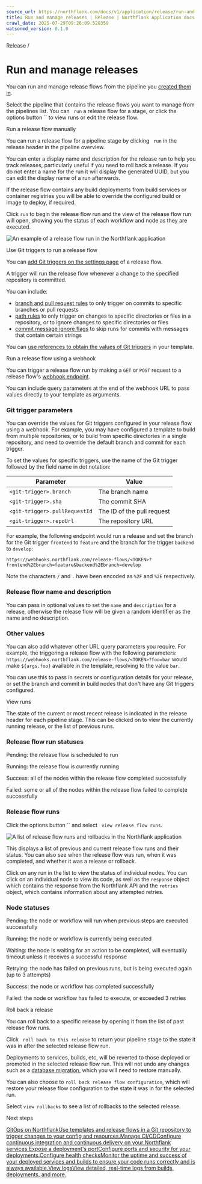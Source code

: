 ```yaml
---
source_url: https://northflank.com/docs/v1/application/release/run-and-manage-releases
title: Run and manage releases | Release | Northflank Application docs
crawl_date: 2025-07-29T09:26:09.528359
watsonmd_version: 0.1.0
---
```


Release / 

# Run and manage releases

You can run and manage release flows from the pipeline you [created them in](create-a-pipeline-and-release-flow).

Select the pipeline that contains the release flows you want to manage from the pipelines list. You can ` run` a release flow for a stage, or click the options button `` to view runs or edit the release flow.

Run a release flow manually

You can run a release flow for a pipeline stage by clicking ` run` in the release header in the pipeline overview.

You can enter a display name and description for the release run to help you track releases, particularly useful if you need to roll back a release. If you do not enter a name for the run it will display the generated UUID, but you can edit the display name of a run afterwards.

If the release flow contains any build deployments from build services or container registries you will be able to override the configured build or image to deploy, if required.

Click `run` to begin the release flow run and the view of the release flow run will open, showing you the status of each workflow and node as they are executed.

![An example of a release flow run in the Northflank application](https://assets.northflank.com/documentation/v1/application/release/run-and-manage-releases/release-run.png)

Use Git triggers to run a release flow

You can [add Git triggers on the settings page](create-a-pipeline-and-release-flow#automatically-run-a-release-flow) of a release flow.

A trigger will run the release flow whenever a change to the specified repository is committed.

You can include:

  * [branch and pull request rules](../build/build-code-from-a-git-repository#build-specific-branches-or-pull-requests) to only trigger on commits to specific branches or pull requests
  * [path rules](../build/build-code-from-a-git-repository#trigger-a-build-on-changes-to-specific-files-or-directories) to only trigger on changes to specific directories or files in a repository, or to ignore changes to specific directories or files
  * [commit message ignore flags](../build/build-code-from-a-git-repository#skip-ci-with-commit-messages) to skip runs for commits with messages that contain certain strings



You can [use references to obtain the values of Git triggers](configure-a-release-flow#use-git-triggers-in-a-release-flow) in your template.

Run a release flow using a webhook

You can trigger a release flow run by making a `GET` or `POST` request to a release flow's [webhook endpoint](configure-a-release-flow#enable-webhook-for-a-release-flow).

You can include query parameters at the end of the webhook URL to pass values directly to your template as arguments.

### Git trigger parameters

You can override the values for Git triggers configured in your release flow using a webhook. For example, you may have configured a template to build from multiple repositories, or to build from specific directories in a single repository, and need to override the default branch and commit for each trigger.

To set the values for specific triggers, use the name of the Git trigger followed by the field name in dot notation:

Parameter| Value  
---|---  
`<git-trigger>.branch`| The branch name  
`<git-trigger>.sha`| The commit SHA  
`<git-trigger>.pullRequestId`| The ID of the pull request  
`<git-trigger>.repoUrl`| The repository URL  
  
For example, the following endpoint would run a release and set the branch for the Git trigger `frontend` to `feature` and the branch for the trigger `backend` to `develop`:

`https://webhooks.northflank.com/release-flows/<TOKEN>?frontend%2Ebranch=feature&backend%2Ebranch=develop`

Note the characters `/` and `.` have been encoded as `%2F` and `%2E` respectively.

### Release flow name and description

You can pass in optional values to set the `name` and `description` for a release, otherwise the release flow will be given a random identifier as the name and no description.

### Other values

You can also add whatever other URL query parameters you require. For example, the triggering a release flow with the following parameters: `https://webhooks.northflank.com/release-flows/<TOKEN>?foo=bar` would make `${args.foo}` available in the template, resolving to the value `bar`.

You can use this to pass in secrets or configuration details for your release, or set the branch and commit in build nodes that don't have any Git triggers configured.

View runs

The state of the current or most recent release is indicated in the release header for each pipeline stage. This can be clicked on to view the currently running release, or the list of previous runs.

### Release flow run statuses

Pending: the release flow is scheduled to run

Running: the release flow is currently running

Success: all of the nodes within the release flow completed successfully

Failed: some or all of the nodes within the release flow failed to complete successfully

### Release flow runs

Click the options button `` and select ` view release flow runs`.

![A list of release flow runs and rollbacks in the Northflank application](https://assets.northflank.com/documentation/v1/application/release/run-and-manage-releases/release-rollback.png)

This displays a list of previous and current release flow runs and their status. You can also see when the release flow was run, when it was completed, and whether it was a release or rollback.

Click on any run in the list to view the status of individual nodes. You can click on an individual node to view its code, as well as the `response` object which contains the response from the Northflank API and the `retries` object, which contains information about any attempted retries.

### Node statuses

Pending: the node or workflow will run when previous steps are executed successfully

Running: the node or workflow is currently being executed

Waiting: the node is waiting for an action to be completed, will eventually timeout unless it receives a successful response

Retrying: the node has failed on previous runs, but is being executed again (up to 3 attempts)

Success: the node or workflow has completed successfully

Failed: the node or workflow has failed to execute, or exceeded 3 retries

Roll back a release

You can roll back to a specific release by opening it from the list of past release flow runs.

Click ` roll back to this release` to return your pipeline stage to the state it was in after the selected release flow run.

Deployments to services, builds, etc, will be reverted to those deployed or promoted in the selected release flow run. This will not undo any changes such as a [database migration](handle-runtime-migrations), which you will need to restore manually.

You can also choose to `roll back release flow configuration`, which will restore your release flow configuration to the state it was in for the selected run.

Select `view rollbacks` to see a list of rollbacks to the selected release.

Next steps

[GitOps on NorthflankUse templates and release flows in a Git repository to trigger changes to your config and resources.](/docs/v1/application/infrastructure-as-code/gitops-on-northflank)[Manage CI/CDConfigure continuous integration and continuous delivery on your Northflank services.](/docs/v1/application/release/manage-ci-cd)[Expose a deployment's portConfigure ports and security for your deployments.](/docs/v1/application/network/configure-ports)[Configure health checksMonitor the uptime and success of your deployed services and builds to ensure your code runs correctly and is always available.](/docs/v1/application/observe/configure-health-checks)[View logsView detailed, real-time logs from builds, deployments, and more.](/docs/v1/application/observe/view-logs)